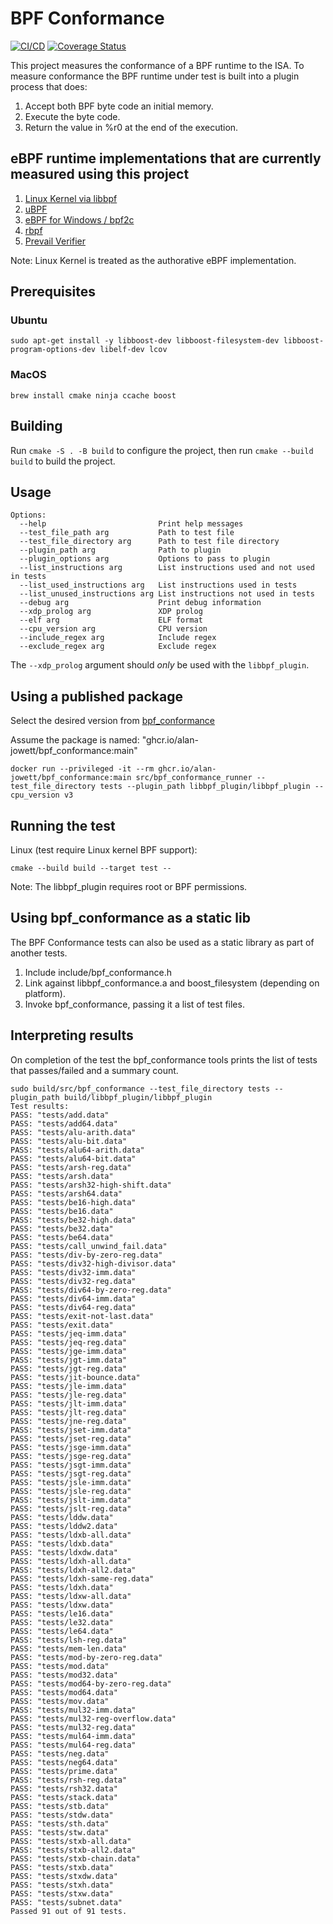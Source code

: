# BPF Conformance
[![CI/CD](https://github.com/Alan-Jowett/bpf_conformance/actions/workflows/CICD.yml/badge.svg?branch=main)](https://github.com/Alan-Jowett/bpf_conformance/actions/workflows/CICD.yml)
[![Coverage Status](https://coveralls.io/repos/github/Alan-Jowett/bpf_conformance/badge.png?branch=main)](https://coveralls.io/github/Alan-Jowett/bpf_conformance?branch=main)

This project measures the conformance of a BPF runtime to the ISA. To measure conformance the BPF runtime under test is built into a plugin process that does:
1) Accept both BPF byte code an initial memory.
2) Execute the byte code.
3) Return the value in %r0 at the end of the execution.

## eBPF runtime implementations that are currently measured using this project
1) [Linux Kernel via libbpf](https://github.com/Alan-Jowett/bpf_conformance/tree/main/libbpf_plugin)
2) [uBPF](https://github.com/iovisor/ubpf/tree/main/ubpf_plugin)
3) [eBPF for Windows / bpf2c](https://github.com/microsoft/ebpf-for-windows/tree/main/tests/bpf2c_plugin)
4) [rbpf](https://github.com/qmonnet/rbpf/blob/master/examples/rbpf_plugin.rs)
5) [Prevail Verifier](https://github.com/vbpf/ebpf-verifier/blob/main/src/test/test_conformance.cpp)

Note:
Linux Kernel is treated as the authorative eBPF implementation.

## Prerequisites

### Ubuntu

```
sudo apt-get install -y libboost-dev libboost-filesystem-dev libboost-program-options-dev libelf-dev lcov
```

### MacOS

```
brew install cmake ninja ccache boost
```

## Building

Run ```cmake -S . -B build``` to configure the project, then run ```cmake --build build``` to build the project.

## Usage

```
Options:
  --help                         Print help messages
  --test_file_path arg           Path to test file
  --test_file_directory arg      Path to test file directory
  --plugin_path arg              Path to plugin
  --plugin_options arg           Options to pass to plugin
  --list_instructions arg        List instructions used and not used in tests
  --list_used_instructions arg   List instructions used in tests
  --list_unused_instructions arg List instructions not used in tests
  --debug arg                    Print debug information
  --xdp_prolog arg               XDP prolog
  --elf arg                      ELF format
  --cpu_version arg              CPU version
  --include_regex arg            Include regex
  --exclude_regex arg            Exclude regex
```

The `--xdp_prolog` argument should *only* be used with the `libbpf_plugin`.

## Using a published package
Select the desired version from [bpf_conformance](https://github.com/Alan-Jowett/bpf_conformance/pkgs/container/bpf_conformance)

Assume the package is named: "ghcr.io/alan-jowett/bpf_conformance:main"
```
docker run --privileged -it --rm ghcr.io/alan-jowett/bpf_conformance:main src/bpf_conformance_runner --test_file_directory tests --plugin_path libbpf_plugin/libbpf_plugin --cpu_version v3
```

## Running the test
Linux (test require Linux kernel BPF support):
```
cmake --build build --target test --
```

Note: The libbpf_plugin requires root or BPF permissions.

## Using bpf_conformance as a static lib
The BPF Conformance tests can also be used as a static library as part of another tests.
1) Include include/bpf_conformance.h
2) Link against libbpf_conformance.a and boost_filesystem (depending on platform).
3) Invoke bpf_conformance, passing it a list of test files.

## Interpreting results
On completion of the test the bpf_conformance tools prints the list of tests that passes/failed and a summary count.

```
sudo build/src/bpf_conformance --test_file_directory tests --plugin_path build/libbpf_plugin/libbpf_plugin
Test results:
PASS: "tests/add.data"
PASS: "tests/add64.data"
PASS: "tests/alu-arith.data"
PASS: "tests/alu-bit.data"
PASS: "tests/alu64-arith.data"
PASS: "tests/alu64-bit.data"
PASS: "tests/arsh-reg.data"
PASS: "tests/arsh.data"
PASS: "tests/arsh32-high-shift.data"
PASS: "tests/arsh64.data"
PASS: "tests/be16-high.data"
PASS: "tests/be16.data"
PASS: "tests/be32-high.data"
PASS: "tests/be32.data"
PASS: "tests/be64.data"
PASS: "tests/call_unwind_fail.data"
PASS: "tests/div-by-zero-reg.data"
PASS: "tests/div32-high-divisor.data"
PASS: "tests/div32-imm.data"
PASS: "tests/div32-reg.data"
PASS: "tests/div64-by-zero-reg.data"
PASS: "tests/div64-imm.data"
PASS: "tests/div64-reg.data"
PASS: "tests/exit-not-last.data"
PASS: "tests/exit.data"
PASS: "tests/jeq-imm.data"
PASS: "tests/jeq-reg.data"
PASS: "tests/jge-imm.data"
PASS: "tests/jgt-imm.data"
PASS: "tests/jgt-reg.data"
PASS: "tests/jit-bounce.data"
PASS: "tests/jle-imm.data"
PASS: "tests/jle-reg.data"
PASS: "tests/jlt-imm.data"
PASS: "tests/jlt-reg.data"
PASS: "tests/jne-reg.data"
PASS: "tests/jset-imm.data"
PASS: "tests/jset-reg.data"
PASS: "tests/jsge-imm.data"
PASS: "tests/jsge-reg.data"
PASS: "tests/jsgt-imm.data"
PASS: "tests/jsgt-reg.data"
PASS: "tests/jsle-imm.data"
PASS: "tests/jsle-reg.data"
PASS: "tests/jslt-imm.data"
PASS: "tests/jslt-reg.data"
PASS: "tests/lddw.data"
PASS: "tests/lddw2.data"
PASS: "tests/ldxb-all.data"
PASS: "tests/ldxb.data"
PASS: "tests/ldxdw.data"
PASS: "tests/ldxh-all.data"
PASS: "tests/ldxh-all2.data"
PASS: "tests/ldxh-same-reg.data"
PASS: "tests/ldxh.data"
PASS: "tests/ldxw-all.data"
PASS: "tests/ldxw.data"
PASS: "tests/le16.data"
PASS: "tests/le32.data"
PASS: "tests/le64.data"
PASS: "tests/lsh-reg.data"
PASS: "tests/mem-len.data"
PASS: "tests/mod-by-zero-reg.data"
PASS: "tests/mod.data"
PASS: "tests/mod32.data"
PASS: "tests/mod64-by-zero-reg.data"
PASS: "tests/mod64.data"
PASS: "tests/mov.data"
PASS: "tests/mul32-imm.data"
PASS: "tests/mul32-reg-overflow.data"
PASS: "tests/mul32-reg.data"
PASS: "tests/mul64-imm.data"
PASS: "tests/mul64-reg.data"
PASS: "tests/neg.data"
PASS: "tests/neg64.data"
PASS: "tests/prime.data"
PASS: "tests/rsh-reg.data"
PASS: "tests/rsh32.data"
PASS: "tests/stack.data"
PASS: "tests/stb.data"
PASS: "tests/stdw.data"
PASS: "tests/sth.data"
PASS: "tests/stw.data"
PASS: "tests/stxb-all.data"
PASS: "tests/stxb-all2.data"
PASS: "tests/stxb-chain.data"
PASS: "tests/stxb.data"
PASS: "tests/stxdw.data"
PASS: "tests/stxh.data"
PASS: "tests/stxw.data"
PASS: "tests/subnet.data"
Passed 91 out of 91 tests.
```

